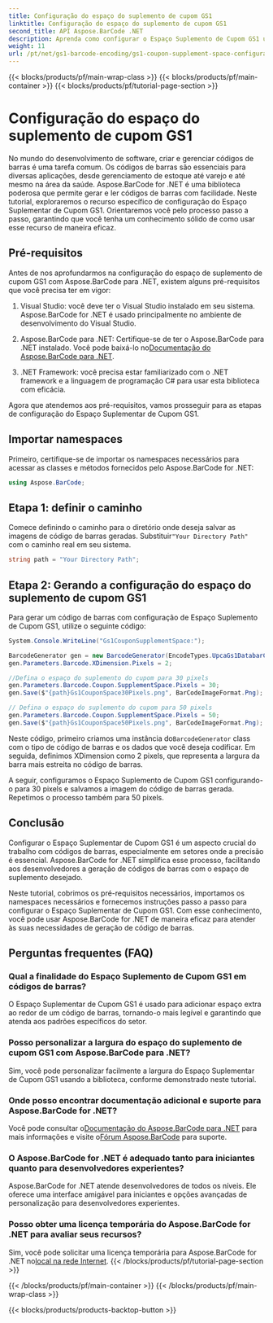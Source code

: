 ```yaml
---
title: Configuração do espaço do suplemento de cupom GS1
linktitle: Configuração do espaço do suplemento de cupom GS1
second_title: API Aspose.BarCode .NET
description: Aprenda como configurar o Espaço Suplemento de Cupom GS1 usando Aspose.BarCode para .NET. Siga nosso guia passo a passo para dominar esse recurso.
weight: 11
url: /pt/net/gs1-barcode-encoding/gs1-coupon-supplement-space-configuration/
---
```


{{< blocks/products/pf/main-wrap-class >}}
{{< blocks/products/pf/main-container >}}
{{< blocks/products/pf/tutorial-page-section >}}

# Configuração do espaço do suplemento de cupom GS1


No mundo do desenvolvimento de software, criar e gerenciar códigos de barras é uma tarefa comum. Os códigos de barras são essenciais para diversas aplicações, desde gerenciamento de estoque até varejo e até mesmo na área da saúde. Aspose.BarCode for .NET é uma biblioteca poderosa que permite gerar e ler códigos de barras com facilidade. Neste tutorial, exploraremos o recurso específico de configuração do Espaço Suplementar de Cupom GS1. Orientaremos você pelo processo passo a passo, garantindo que você tenha um conhecimento sólido de como usar esse recurso de maneira eficaz.

## Pré-requisitos

Antes de nos aprofundarmos na configuração do espaço de suplemento de cupom GS1 com Aspose.BarCode para .NET, existem alguns pré-requisitos que você precisa ter em vigor:

1. Visual Studio: você deve ter o Visual Studio instalado em seu sistema. Aspose.BarCode for .NET é usado principalmente no ambiente de desenvolvimento do Visual Studio.

2.  Aspose.BarCode para .NET: Certifique-se de ter o Aspose.BarCode para .NET instalado. Você pode baixá-lo no[Documentação do Aspose.BarCode para .NET](https://reference.aspose.com/barcode/net/).

3. .NET Framework: você precisa estar familiarizado com o .NET framework e a linguagem de programação C# para usar esta biblioteca com eficácia.

Agora que atendemos aos pré-requisitos, vamos prosseguir para as etapas de configuração do Espaço Suplementar de Cupom GS1.

## Importar namespaces

Primeiro, certifique-se de importar os namespaces necessários para acessar as classes e métodos fornecidos pelo Aspose.BarCode for .NET:

```csharp
using Aspose.BarCode;
```

## Etapa 1: definir o caminho

 Comece definindo o caminho para o diretório onde deseja salvar as imagens de código de barras geradas. Substituir`"Your Directory Path"` com o caminho real em seu sistema.

```csharp
string path = "Your Directory Path";
```

## Etapa 2: Gerando a configuração do espaço do suplemento de cupom GS1

Para gerar um código de barras com configuração de Espaço Suplemento de Cupom GS1, utilize o seguinte código:

```csharp
System.Console.WriteLine("Gs1CouponSupplementSpace:");

BarcodeGenerator gen = new BarcodeGenerator(EncodeTypes.UpcaGs1DatabarCoupon, "123456789012(8110)ASPOSE");
gen.Parameters.Barcode.XDimension.Pixels = 2;

//Defina o espaço do suplemento do cupom para 30 pixels
gen.Parameters.Barcode.Coupon.SupplementSpace.Pixels = 30;
gen.Save($"{path}Gs1CouponSpace30Pixels.png", BarCodeImageFormat.Png);

// Defina o espaço do suplemento do cupom para 50 pixels
gen.Parameters.Barcode.Coupon.SupplementSpace.Pixels = 50;
gen.Save($"{path}Gs1CouponSpace50Pixels.png", BarCodeImageFormat.Png);
```

 Neste código, primeiro criamos uma instância do`BarcodeGenerator` class com o tipo de código de barras e os dados que você deseja codificar. Em seguida, definimos XDimension como 2 pixels, que representa a largura da barra mais estreita no código de barras. 

A seguir, configuramos o Espaço Suplemento de Cupom GS1 configurando-o para 30 pixels e salvamos a imagem do código de barras gerada. Repetimos o processo também para 50 pixels.

## Conclusão

Configurar o Espaço Suplementar de Cupom GS1 é um aspecto crucial do trabalho com códigos de barras, especialmente em setores onde a precisão é essencial. Aspose.BarCode for .NET simplifica esse processo, facilitando aos desenvolvedores a geração de códigos de barras com o espaço de suplemento desejado.

Neste tutorial, cobrimos os pré-requisitos necessários, importamos os namespaces necessários e fornecemos instruções passo a passo para configurar o Espaço Suplementar de Cupom GS1. Com esse conhecimento, você pode usar Aspose.BarCode for .NET de maneira eficaz para atender às suas necessidades de geração de código de barras.

## Perguntas frequentes (FAQ)

### Qual a finalidade do Espaço Suplemento de Cupom GS1 em códigos de barras?
O Espaço Suplementar de Cupom GS1 é usado para adicionar espaço extra ao redor de um código de barras, tornando-o mais legível e garantindo que atenda aos padrões específicos do setor.

### Posso personalizar a largura do espaço do suplemento de cupom GS1 com Aspose.BarCode para .NET?
Sim, você pode personalizar facilmente a largura do Espaço Suplementar de Cupom GS1 usando a biblioteca, conforme demonstrado neste tutorial.

### Onde posso encontrar documentação adicional e suporte para Aspose.BarCode for .NET?
 Você pode consultar o[Documentação do Aspose.BarCode para .NET](https://reference.aspose.com/barcode/net/) para mais informações e visite o[Fórum Aspose.BarCode](https://forum.aspose.com/c/barcode/13) para suporte.

### O Aspose.BarCode for .NET é adequado tanto para iniciantes quanto para desenvolvedores experientes?
Aspose.BarCode for .NET atende desenvolvedores de todos os níveis. Ele oferece uma interface amigável para iniciantes e opções avançadas de personalização para desenvolvedores experientes.

### Posso obter uma licença temporária do Aspose.BarCode for .NET para avaliar seus recursos?
 Sim, você pode solicitar uma licença temporária para Aspose.BarCode for .NET no[local na rede Internet](https://purchase.aspose.com/temporary-license/).
{{< /blocks/products/pf/tutorial-page-section >}}

{{< /blocks/products/pf/main-container >}}
{{< /blocks/products/pf/main-wrap-class >}}

{{< blocks/products/products-backtop-button >}}
